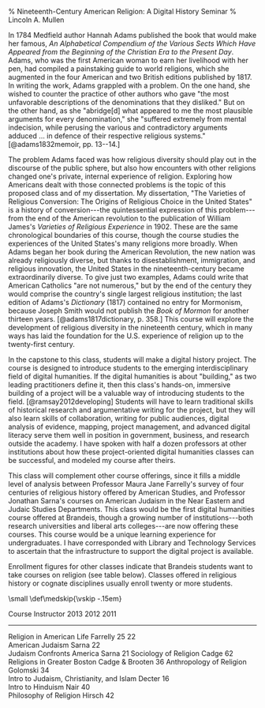 % Nineteenth-Century American Religion: A Digital History Seminar
% Lincoln A. Mullen

In 1784 Medfield author Hannah Adams published the book that would make
her famous, *An Alphabetical Compendium of the Various Sects Which Have
Appeared from the Beginning of the Christian Era to the Present Day*.
Adams, who was the first American woman to earn her livelihood with her
pen, had compiled a painstaking guide to world religions, which she
augmented in the four American and two British editions published by
1817. In writing the work, Adams grappled with a problem. On the one
hand, she wished to counter the practice of other authors who gave "the
most unfavorable descriptions of the denominations that they disliked."
But on the other hand, as she "abridge[d] what appeared to me the most
plausible arguments for every denomination," she "suffered extremely
from mental indecision, while perusing the various and contradictory
arguments adduced ... in defence of their respective religious systems."
[@adams1832memoir, pp. 13--14.]

The problem Adams faced was how religious diversity should play out in
the discourse of the public sphere, but also how encounters with other
religions changed one's private, internal experience of religion.
Exploring how Americans dealt with those connected problems is the topic
of this proposed class and of my dissertation. My dissertation, "The
Varieties of Religious Conversion: The Origins of Religious Choice in
the United States" is a history of conversion---the quintessential
expression of this problem---from the end of the American revolution to
the publication of William James's *Varieties of Religious Experience*
in 1902. These are the same chronological boundaries of this course,
though the course studies the experiences of the United States's many
religions more broadly. When Adams began her book during the American
Revolution, the new nation was already religiously diverse, but thanks
to disestablishment, immigration, and religious innovation, the United
States in the nineteenth-century became extraordinarily diverse. To give
just two examples, Adams could write that American Catholics "are not
numerous," but by the end of the century they would comprise the
country's single largest religious institution; the last edition of
Adams's *Dictionary* (1817) contained no entry for Mormonism, because
Joseph Smith would not publish the *Book of Mormon* for another thirteen
years. [@adams1817dictionary, p. 358.] This course will explore the
development of religious diversity in the nineteenth century, which in
many ways has laid the foundation for the U.S. experience of religion up
to the twenty-first century.

In the capstone to this class, students will make a digital history
project. The course is designed to introduce students to the emerging
interdisciplinary field of digital humanities. If the digital humanities
is about "building," as two leading practitioners define it, then this
class's hands-on, immersive building of a project will be a valuable way
of introducing students to the field. [@ramsay2012developing] Students
will have to learn traditional skills of historical research and
argumentative writing for the project, but they will also learn skills
of collaboration, writing for public audiences, digital analysis of
evidence, mapping, project management, and advanced digital literacy
serve them well in position in government, business, and research
outside the academy. I have spoken with half a dozen professors at other
institutions about how these project-oriented digital humanities classes
can be successful, and modeled my course after theirs.

This class will complement other course offerings, since it fills a
middle level of analysis between Professor Maura Jane Farrelly's survey
of four centuries of religious history offered by American Studies, and
Professor Jonathan Sarna's courses on American Judaism in the Near
Eastern and Judaic Studies Departments. This class would be the first
digital humanities course offered at Brandeis, though a growing number
of institutions---both research universities and liberal arts
colleges---are now offering these courses. This course would be a unique
learning experience for undergraduates. I have corresponded with Library
and Technology Services to ascertain that the infrastructure to support
the digital project is available.

Enrollment figures for other classes indicate that Brandeis students
want to take courses on religion (see table below). Classes offered in
religious history or cognate disciplines usually enroll twenty or more
students.

\small
\def\medskip{\vskip -.15em}

  Course                                      Instructor         2013   2012   2011
  ------------------------------------------- ----------------- ------ ------ ------
  Religion in American Life                   Farrelly            25     22   
  American Judaism                            Sarna                      22   
  Judaism Confronts America                   Sarna                             21
  Sociology of Religion                       Cadge               62          
  Religions in Greater Boston                 Cadge & Brooten                   36
  Anthropology of Religion                    Golomski            34          
  Intro to Judaism, Christianity, and Islam   Decter              16          
  Intro to Hinduism                           Nair                       40   
  Philosophy of Religion                      Hirsch                            42


